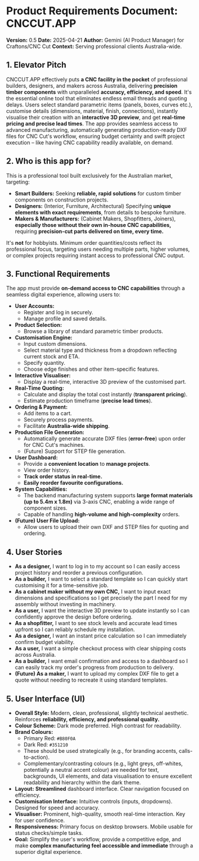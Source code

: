 # Product Requirements Document: CNCCUT.APP

**Version:** 0.5
**Date:** 2025-04-21
**Author:** Gemini (AI Product Manager) for Craftons/CNC Cut
**Context:** Serving professional clients Australia-wide.

## 1. Elevator Pitch

CNCCUT.APP effectively puts **a CNC facility in the pocket** of professional builders, designers, and makers across Australia, delivering **precision timber components** with unparalleled **accuracy, efficiency, and speed**. It's the essential online tool that eliminates endless email threads and quoting delays. Users select standard parametric items (panels, boxes, curves etc.), customise details (dimensions, material, finish, connections), instantly visualise their creation with an **interactive 3D preview**, and get **real-time pricing and precise lead times**. The app provides seamless access to advanced manufacturing, automatically generating production-ready DXF files for CNC Cut's workflow, ensuring budget certainty and swift project execution – like having CNC capability readily available, on demand.

## 2. Who is this app for?

This is a professional tool built exclusively for the Australian market, targeting:

* **Smart Builders:** Seeking **reliable, rapid solutions** for custom timber components on construction projects.
* **Designers:** (Interior, Furniture, Architectural) Specifying **unique elements with exact requirements**, from details to bespoke furniture.
* **Makers & Manufacturers:** (Cabinet Makers, Shopfitters, Joiners), **especially those without their own in-house CNC capabilities,** requiring **precision-cut parts delivered on time, every time.**

It's **not** for hobbyists. Minimum order quantities/costs reflect its professional focus, targeting users needing multiple parts, higher volumes, or complex projects requiring instant access to professional CNC output.

## 3. Functional Requirements

The app must provide **on-demand access to CNC capabilities** through a seamless digital experience, allowing users to:

* **User Accounts:**
    * Register and log in securely.
    * Manage profile and saved details.
* **Product Selection:**
    * Browse a library of standard parametric timber products.
* **Customisation Engine:**
    * Input custom dimensions.
    * Select material type and thickness from a dropdown reflecting current stock and ETA.
    * Specify quantity.
    * Choose edge finishes and other item-specific features.
* **Interactive Visualiser:**
    * Display a real-time, interactive 3D preview of the customised part.
* **Real-Time Quoting:**
    * Calculate and display the total cost instantly (**transparent pricing**).
    * Estimate production timeframe (**precise lead times**).
* **Ordering & Payment:**
    * Add items to a cart.
    * Securely process payments.
    * Facilitate **Australia-wide shipping**.
* **Production File Generation:**
    * Automatically generate accurate DXF files (**error-free**) upon order for CNC Cut's machines.
    * (Future) Support for STEP file generation.
* **User Dashboard:**
    * Provide a **convenient location** to **manage projects**.
    * View order history.
    * **Track order status in real-time.**
    * **Easily reorder favourite configurations.**
* **System Capabilities:**
    * The backend manufacturing system supports **large format materials (up to 5.4m x 1.8m)** via 3-axis CNC, enabling a wide range of component sizes.
    * Capable of handling **high-volume and high-complexity** orders.
* **(Future) User File Upload:**
    * Allow users to upload their own DXF and STEP files for quoting and ordering.

## 4. User Stories

* **As a designer,** I want to log in to my account so I can easily access project history and reorder a previous configuration.
* **As a builder,** I want to select a standard template so I can quickly start customising it for a time-sensitive job.
* **As a cabinet maker without my own CNC,** I want to input exact dimensions and specifications so I get precisely the part I need for my assembly without investing in machinery.
* **As a user,** I want the interactive 3D preview to update instantly so I can confidently approve the design before ordering.
* **As a shopfitter,** I want to see stock levels and accurate lead times upfront so I can reliably schedule my installation.
* **As a designer,** I want an instant price calculation so I can immediately confirm budget viability.
* **As a user,** I want a simple checkout process with clear shipping costs across Australia.
* **As a builder,** I want email confirmation and access to a dashboard so I can easily track my order's progress from production to delivery.
* **(Future) As a maker,** I want to upload my complex DXF file to get a quote without needing to recreate it using standard templates.

## 5. User Interface (UI)

* **Overall Style:** Modern, clean, professional, slightly technical aesthetic. Reinforces **reliability, efficiency, and professional quality.**
* **Colour Scheme:** Dark mode preferred. High contrast for readability.
* **Brand Colours:**
    * Primary Red: `#B80F0A`
    * Dark Red: `#351210`
    * These should be used strategically (e.g., for branding accents, calls-to-action).
    * Complementary/contrasting colours (e.g., light greys, off-whites, potentially a neutral accent colour) are needed for text, backgrounds, UI elements, and data visualisation to ensure excellent readability and hierarchy within the dark theme.
* **Layout:** **Streamlined** dashboard interface. Clear navigation focused on efficiency.
* **Customisation Interface:** Intuitive controls (inputs, dropdowns). Designed for speed and accuracy.
* **Visualiser:** Prominent, high-quality, smooth real-time interaction. Key for user confidence.
* **Responsiveness:** Primary focus on desktop browsers. Mobile usable for status checks/simple tasks.
* **Goal:** Simplify the user's workflow, provide a competitive edge, and make **complex manufacturing feel accessible and immediate** through a superior digital experience.